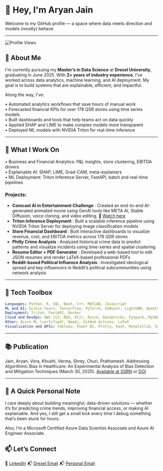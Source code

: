# 👋 Hey, I'm Aryan Jain

Welcome to my GitHub profile — a space where data meets direction and models (mostly) behave.

---
![Profile Views](https://komarev.com/ghpvc/?username=aryanj10&color=blue)

## 🧠 About Me

I'm currently pursuing my **Master’s in Data Science** at **Drexel University**, graduating in June 2025. With **2+ years of industry experience**, I’ve worked across data analytics, machine learning, and AI deployment. My goal is to build systems that are explainable, efficient, and impactful.

Along the way, I’ve:

• Automated analytics workflows that save hours of manual work  
• Forecasted financial KPIs for over 178 QSR stores using time series models  
• Built dashboards and tools that help teams act on data quickly  
• Applied SHAP and LIME to make complex models more transparent  
• Deployed ML models with NVIDIA Triton for real-time inference  

---

## 🔧 What I Work On

• Business and Financial Analytics: P&L insights, store clustering, EBITDA drivers  
• Explainable AI: SHAP, LIME, Grad-CAM, meta-explainers  
• ML Deployment: Triton Inference Server, FastAPI, batch and real-time pipelines  

### Projects:  
  - **Comcast AI in Entertainment Challenge** : Created an end-to-end AI-generated animated movie using GenAI tools like META AI, Stable Diffusion, voice cloning, and video editing. 🎥 [Watch here](https://youtu.be/fCD2pDRNmc8?si=88W_GiLR8DaFo56D)
  - **Triton Inference Deployment** : Built a scalable inference pipeline using NVIDIA Triton Server for deploying image classification models
  - **Store Financial Dashboard** : Built interactive dashboards to visualize revenue, cost, and EBITDA metrics across 178 QSR stores
  - **Philly Crime Analysis** : Analyzed historical crime data to predict patterns and visualize incidents using time-series and spatial clustering
  - **Resume Editor + PDF Generator** : Developed a web-based tool to edit JSON resumes and render LaTeX-based professional PDFs
  - **Reddit-based Political Influence Analysis** : Investigated ideological spread and key influencers in Reddit’s political subcommunities using network analysis

---

## 🧰 Tech Toolbox

```yaml
Languages: Python, R, SQL, Bash, C++, MATLAB, Javascript
ML and AI: Scikit-learn, TensorFlow, PyTorch, XGBoost, LightGBM, OpenCV, SpaCy, BERT, Langchain, Time Series
Deployment: Triton, FastAPI, Docker
Cloud and DevOps: AWS (S3, RDS, EC2), Azure, Databricks, PySpark, MySQL, Docker, MLflow, CI/CD Pipelines
Other: Azure ML (certified), Neo4j, GitHub Actions, LaTeX
Visualization and APIs: Tableau, Power BI, Plotly, Dash, Matplotlib, Seaborn, Streamlit, Flask, FastAPI, RESTful APIs
```

---

## 📚 Publication

Jain, Aryan, Vora, Khushi, Verma, Shrey, Churi, Prathamesh. Addressing Algorithmic Bias in Healthcare: An Experimental Analysis of Bias Detection and Mitigation Techniques (March 30, 2025).
[Available at SSRN](https://papers.ssrn.com/sol3/papers.cfm?abstract_id=5198538) or [DOI](https://dx.doi.org/10.2139/ssrn.5198538)

---

## 💬 A Quick Personal Note

I care deeply about building meaningful, data-driven solutions — whether it’s for predicting crime trends, improving financial access, or making AI explainable. And yes, I still get a small kick every time I debug something that’s been stuck for hours.

Also, I’m a Microsoft Certified Azure Data Scientist Associate and Azure AI Engineer Associate.


## 📫 Let’s Connect

💼 [LinkedIn](https://linkedin.com/in/aryanj10)
📬 [Drexel Email](aj3246@drexel.edu)
📬 [Personal Email](aryanflory@gmail.com)
